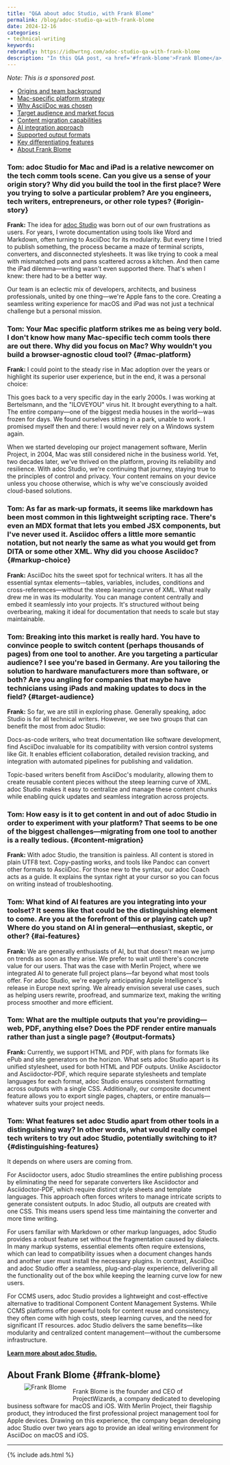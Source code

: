```yaml
---
title: "Q&A about adoc Studio, with Frank Blome"
permalink: /blog/adoc-studio-qa-with-frank-blome
date: 2024-12-16
categories:
- technical-writing
keywords: 
rebrandly: https://idbwrtng.com/adoc-studio-qa-with-frank-blome
description: "In this Q&A post, <a href='#frank-blome'>Frank Blome</a>, co-founder of <a href='https://idbwrtng.com/adoc-studio'>adoc Studio</a>, discusses this new Mac-based documentation tool designed for technical writers. Learn about their choice of AsciiDoc markup, the native Apple platform strategy, unified stylesheet publishing workflow, and how the tool aims to simplify documentation processes for both docs-as-code and topic-based writers. adoc Studio is one of the latest authoring tools to emerge on the tech comm landscape."
---
```


*Note: This is a sponsored post.*

<ul id="markdown-toc">
    <li>
        <a href="#origin-story" id="markdown-toc-origin-story">
            Origins and team background
        </a>
    </li>
    <li>
        <a href="#mac-platform" id="markdown-toc-mac-platform">
            Mac-specific platform strategy
        </a>
    </li>
    <li>
        <a href="#markup-choice" id="markdown-toc-markup-choice">
            Why AsciiDoc was chosen
        </a>
    </li>
    <li>
        <a href="#target-audience" id="markdown-toc-target-audience">
            Target audience and market focus
        </a>
    </li>
    <li>
        <a href="#content-migration" id="markdown-toc-content-migration">
            Content migration capabilities
        </a>
    </li>
    <li>
        <a href="#ai-features" id="markdown-toc-ai-features">
            AI integration approach
        </a>
    </li>
    <li>
        <a href="#output-formats" id="markdown-toc-output-formats">
            Supported output formats
        </a>
    </li>
    <li>
        <a href="#distinguishing-features" id="markdown-toc-distinguishing-features">
            Key differentiating features
        </a>
    </li>
    <li>
        <a href="#frank-blome" id="markdown-toc-frank-blome">
            About Frank Blome
        </a>
    </li>
</ul>


### Tom: adoc Studio for Mac and iPad is a relative newcomer on the tech comm tools scene. Can you give us a sense of your origin story? Why did you build the tool in the first place? Were you trying to solve a particular problem? Are you engineers, tech writers, entrepreneurs, or other role types? {#origin-story}

**Frank:** The idea for [adoc Studio](https://idbwrtng.com/adoc-studio) was born out of our own frustrations as users. For years, I wrote documentation using tools like Word and Markdown, often turning to AsciiDoc for its modularity. But every time I tried to publish something, the process became a maze of terminal scripts, converters, and disconnected stylesheets. It was like trying to cook a meal with mismatched pots and pans scattered across a kitchen. And then came the iPad dilemma&mdash;writing wasn't even supported there. That's when I knew: there had to be a better way.

Our team is an eclectic mix of developers, architects, and business professionals, united by one thing&mdash;we're Apple fans to the core. Creating a seamless writing experience for macOS and iPad was not just a technical challenge but a personal mission.

### Tom: Your Mac specific platform strikes me as being very bold. I don't know how many Mac-specific tech comm tools there are out there. Why did you focus on Mac? Why wouldn't you build a browser-agnostic cloud tool? {#mac-platform}

**Frank:** I could point to the steady rise in Mac adoption over the years or highlight its superior user experience, but in the end, it was a personal choice:

This goes back to a very specific day in the early 2000s. I was working at Bertelsmann, and the "ILOVEYOU" virus hit. It brought everything to a halt. The entire company&mdash;one of the biggest media houses in the world&mdash;was frozen for days. We found ourselves sitting in a park, unable to work. I promised myself then and there: I would never rely on a Windows system again.

When we started developing our project management software, Merlin Project, in 2004, Mac was still considered niche in the business world. Yet, two decades later, we've thrived on the platform, proving its reliability and resilience. With adoc Studio, we're continuing that journey, staying true to the principles of control and privacy. Your content remains on your device unless you choose otherwise, which is why we've consciously avoided cloud-based solutions.

### Tom: As far as mark-up formats, it seems like markdown has been most common in this lightweight scripting race. There's even an MDX format that lets you embed JSX components, but I've never used it. Asciidoc offers a little more semantic notation, but not nearly the same as what you would get from DITA or some other XML. Why did you choose Asciidoc? {#markup-choice}

**Frank:** AsciiDoc hits the sweet spot for technical writers. It has all the essential syntax elements&mdash;tables, variables, includes, conditions and cross-references&mdash;without the steep learning curve of XML. What really drew me in was its modularity. You can manage content centrally and embed it seamlessly into your projects. It's structured without being overbearing, making it ideal for documentation that needs to scale but stay maintainable.

### Tom: Breaking into this market is really hard. You have to convince people to switch content (perhaps thousands of pages) from one tool to another. Are you targeting a particular audience? I see you're based in Germany. Are you tailoring the solution to hardware manufacturers more than software, or both? Are you angling for companies that maybe have technicians using iPads and making updates to docs in the field? {#target-audience}

**Frank:** So far, we are still in exploring phase. Generally speaking, adoc Studio is for all technical writers. However, we see two groups that can benefit the most from adoc Studio: 

Docs-as-code writers, who treat documentation like software development, find AsciiDoc invaluable for its compatibility with version control systems like Git. It enables efficient collaboration, detailed revision tracking, and integration with automated pipelines for publishing and validation.

Topic-based writers benefit from AsciiDoc's modularity, allowing them to create reusable content pieces without the steep learning curve of XML. adoc Studio makes it easy to centralize and manage these content chunks while enabling quick updates and seamless integration across projects.

### Tom: How easy is it to get content in and out of adoc Studio in order to experiment with your platform? That seems to be one of the biggest challenges&mdash;migrating from one tool to another is a really tedious. {#content-migration}

**Frank:** With adoc Studio, the transition is painless. All content is stored in plain UTF8 text. Copy-pasting works, and tools like Pandoc can convert other formats to AsciiDoc. For those new to the syntax, our adoc Coach acts as a guide. It explains the syntax right at your cursor so you can focus on writing instead of troubleshooting.

### Tom: What kind of AI features are you integrating into your toolset? It seems like that could be the distinguishing element to come. Are you at the forefront of this or playing catch up? Where do you stand on AI in general&mdash;enthusiast, skeptic, or other? {#ai-features}

**Frank:** We are generally enthusiasts of AI, but that doesn't mean we jump on trends as soon as they arise. We prefer to wait until there's concrete value for our users. That was the case with Merlin Project, where we integrated AI to generate full project plans&mdash;far beyond what most tools offer. For adoc Studio, we're eagerly anticipating Apple Intelligence's release in Europe next spring. We already envision several use cases, such as helping users rewrite, proofread, and summarize text, making the writing process smoother and more efficient.

### Tom: What are the multiple outputs that you're providing&mdash;web, PDF, anything else? Does the PDF render entire manuals rather than just a single page? {#output-formats}

**Frank:** Currently, we support HTML and PDF, with plans for formats like ePub and site generators on the horizon. What sets adoc Studio apart is its unified stylesheet, used for both HTML and PDF outputs. Unlike Asciidoctor and Asciidoctor-PDF, which require separate stylesheets and template languages for each format, adoc Studio ensures consistent formatting across outputs with a single CSS. Additionally, our composite document feature allows you to export single pages, chapters, or entire manuals&mdash;whatever suits your project needs.

### Tom: What features set adoc Studio apart from other tools in a distinguishing way? In other words, what would really compel tech writers to try out adoc Studio, potentially switching to it? {#distinguishing-features}

It depends on where users are coming from.

For Asciidoctor users, adoc Studio streamlines the entire publishing process by eliminating the need for separate converters like Asciidoctor and Asciidoctor-PDF, which require distinct style sheets and template languages. This approach often forces writers to manage intricate scripts to generate consistent outputs. In adoc Studio, all outputs are created with one CSS. This means users spend less time maintaining the converter and more time writing.

For users familiar with Markdown or other markup languages, adoc Studio provides a robust feature set without the fragmentation caused by dialects. In many markup systems, essential elements often require extensions, which can lead to compatibility issues when a document changes hands and another user must install the necessary plugins. In contrast, AsciiDoc and adoc Studio offer a seamless, plug-and-play experience, delivering all the functionality out of the box while keeping the learning curve low for new users.

For CCMS users, adoc Studio provides a lightweight and cost-effective alternative to traditional Component Content Management Systems. While CCMS platforms offer powerful tools for content reuse and consistency, they often come with high costs, steep learning curves, and the need for significant IT resources. adoc Studio delivers the same benefits&mdash;like modularity and centralized content management&mdash;without the cumbersome infrastructure.

**[Learn more about adoc Studio.](https://idbwrtng.com/adoc-studio)**

## About Frank Blome {#frank-blome}

<figure style="margin-right: 15px; max-width: 150px; float: left; margin-top:-10px;"><img src="{{site.media}}/frank-blome.jpg" alt="Frank Blome" /></figure>Frank Blome is the founder and CEO of ProjectWizards, a company dedicated to developing business software for macOS and iOS. With Merlin Project, their flagship product, they introduced the first professional project management tool for Apple devices. Drawing on this experience, the company began developing adoc Studio over two years ago to provide an ideal writing environment for AsciiDoc on macOS and iOS.

<hr/>

{% include ads.html %}